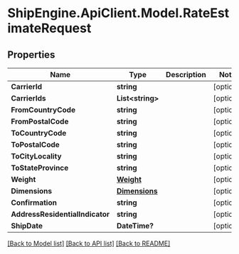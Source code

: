 # ShipEngine.ApiClient.Model.RateEstimateRequest
## Properties

Name | Type | Description | Notes
------------ | ------------- | ------------- | -------------
**CarrierId** | **string** |  | [optional] 
**CarrierIds** | **List&lt;string&gt;** |  | [optional] 
**FromCountryCode** | **string** |  | [optional] 
**FromPostalCode** | **string** |  | [optional] 
**ToCountryCode** | **string** |  | [optional] 
**ToPostalCode** | **string** |  | [optional] 
**ToCityLocality** | **string** |  | [optional] 
**ToStateProvince** | **string** |  | [optional] 
**Weight** | [**Weight**](Weight.md) |  | [optional] 
**Dimensions** | [**Dimensions**](Dimensions.md) |  | [optional] 
**Confirmation** | **string** |  | [optional] 
**AddressResidentialIndicator** | **string** |  | [optional] 
**ShipDate** | **DateTime?** |  | [optional] 

[[Back to Model list]](../README.md#documentation-for-models) [[Back to API list]](../README.md#documentation-for-api-endpoints) [[Back to README]](../README.md)

